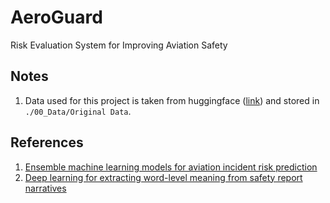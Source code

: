 # AeroGuard

Risk Evaluation System for Improving Aviation Safety

## Notes

1. Data used for this project is taken from huggingface ([link](https://huggingface.co/datasets/elihoole/asrs-aviation-reports/tree/main)) and stored in `./00_Data/Original Data`.

## References

1. [Ensemble machine learning models for aviation incident risk prediction](https://www.sciencedirect.com/science/article/abs/pii/S0167923618301660)
2. [Deep learning for extracting word-level meaning from safety report narratives](https://www.researchgate.net/publication/303885899_Deep_learning_for_extracting_word-level_meaning_from_safety_report_narratives)
